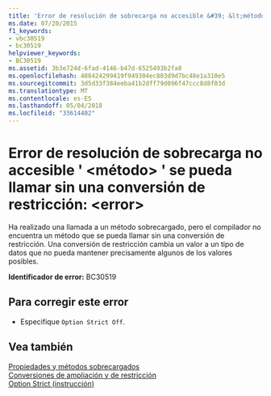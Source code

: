 ```yaml
---
title: 'Error de resolución de sobrecarga no accesible &#39; &lt;método&gt; &#39; se pueda llamar sin una conversión de restricción: &lt;error&gt;'
ms.date: 07/20/2015
f1_keywords:
- vbc30519
- bc30519
helpviewer_keywords:
- BC30519
ms.assetid: 3b3e724d-6fad-4146-b47d-6525493b2fa8
ms.openlocfilehash: 488424299419f949304ec803d9d7bc48e1a310e5
ms.sourcegitcommit: 3d5d33f384eeba41b2dff79d096f47ccc8d8f03d
ms.translationtype: MT
ms.contentlocale: es-ES
ms.lasthandoff: 05/04/2018
ms.locfileid: "33614402"
---
```

# <a name="overload-resolution-failed-because-no-accessible-39ltmethodgt39-can-be-called-without-a-narrowing-conversion-lterrorgt"></a>Error de resolución de sobrecarga no accesible &#39; &lt;método&gt; &#39; se pueda llamar sin una conversión de restricción: &lt;error&gt;
Ha realizado una llamada a un método sobrecargado, pero el compilador no encuentra un método que se pueda llamar sin una conversión de restricción. Una conversión de restricción cambia un valor a un tipo de datos que no pueda mantener precisamente algunos de los valores posibles.  
  
 **Identificador de error:** BC30519  
  
## <a name="to-correct-this-error"></a>Para corregir este error  
  
-   Especifique `Option Strict Off`.  
  
## <a name="see-also"></a>Vea también  
 [Propiedades y métodos sobrecargados](../../visual-basic/programming-guide/language-features/objects-and-classes/overloaded-properties-and-methods.md)  
 [Conversiones de ampliación y de restricción](../../visual-basic/programming-guide/language-features/data-types/widening-and-narrowing-conversions.md)  
 [Option Strict (instrucción)](../../visual-basic/language-reference/statements/option-strict-statement.md)
